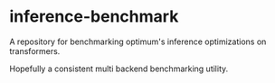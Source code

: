 # inference-benchmark
A repository for benchmarking optimum's inference optimizations on transformers.

Hopefully a consistent multi backend benchmarking utility.